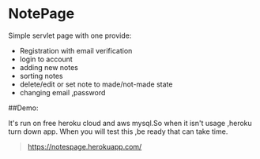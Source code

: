 # NotePage
Simple servlet page with one provide:
* Registration with email verification
* login to account
* adding new notes
* sorting notes 
* delete/edit or set note to made/not-made state
* changing email ,password


##Demo:

It's run on free heroku cloud and aws mysql.So when it isn't usage ,heroku turn down app.
When you will test this ,be ready that can take time.

> https://notespage.herokuapp.com/

